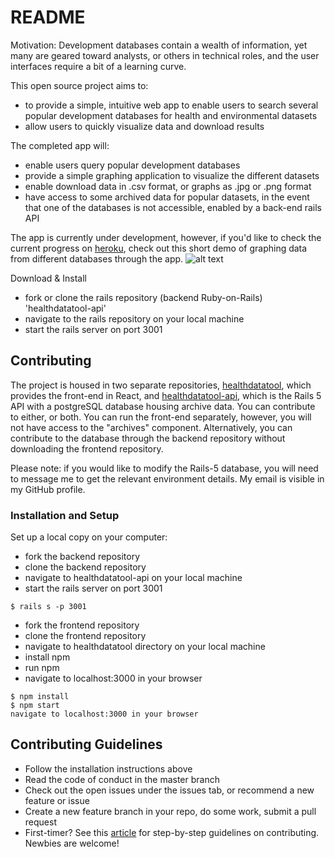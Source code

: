 # README

Motivation: Development databases contain a wealth of information, yet many are geared toward analysts, or others in technical roles, and the user interfaces require a bit of a learning curve.

This open source project aims to:  
- to provide a simple, intuitive web app to enable users to search several popular development databases for health and environmental datasets
- allow users to quickly visualize data and download results

The completed app will:
- enable users query popular development databases
- provide a simple graphing application to visualize the different datasets
- enable download data in .csv format, or graphs as .jpg or .png format
- have access to some archived data for popular datasets, in the event that one of the databases is not accessible, enabled by a back-end rails API

The app is currently under development, however, if you'd like to check the current progress on [heroku](https://glacial-beach-89300.herokuapp.com/), check out this short demo of graphing data from different databases through the app.
![alt text](https://raw.githubusercontent.com/cheneyshreve/healthdatatool/master/src/images/hdt_demo.gif)

Download & Install
- fork or clone the rails repository (backend Ruby-on-Rails) 'healthdatatool-api'
- navigate to the rails repository on your local machine
- start the rails server on port 3001


## Contributing
The project is housed in two separate repositories, [healthdatatool](https://github.com/cheneyshreve/healthdatatool), which provides the front-end in React, and [healthdatatool-api](https://github.com/cheneyshreve/healthdatatool-api), which is the Rails 5 API with a postgreSQL database housing archive data. You can contribute to either, or both. You can run the front-end separately, however, you will not have access to the "archives" component. Alternatively, you can contribute to the database through the backend repository without downloading the frontend repository.

Please note: if you would like to modify the Rails-5 database, you will need to message me to get the relevant environment details. My email is visible in my GitHub profile.

### Installation and Setup
Set up a local copy on your computer:
- fork the backend repository
- clone the backend repository
- navigate to healthdatatool-api on your local machine
- start the rails server on port 3001

```
$ rails s -p 3001
```

- fork the frontend repository
- clone the frontend repository
- navigate to healthdatatool directory on your local machine
- install npm
- run npm
- navigate to localhost:3000 in your browser

```
$ npm install
$ npm start
navigate to localhost:3000 in your browser
```
## Contributing Guidelines
- Follow the installation instructions above
- Read the code of conduct in the master branch
- Check out the open issues under the issues tab, or recommend a new feature or issue
- Create a new feature branch in your repo, do some work, submit a pull request
- First-timer? See this [article](https://akrabat.com/the-beginners-guide-to-contributing-to-a-github-project/) for step-by-step guidelines on contributing. Newbies are welcome!
